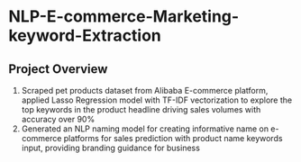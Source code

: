 # NLP-E-commerce-Marketing-keyword-Extraction
## Project Overview
1. Scraped pet products dataset from Alibaba E-commerce platform, applied Lasso Regression model with TF-IDF vectorization to explore the top keywords in the product headline driving sales volumes with accuracy over 90%
2. Generated an NLP naming model for creating informative name on e-commerce platforms for sales prediction with product name keywords input, providing branding guidance for business
